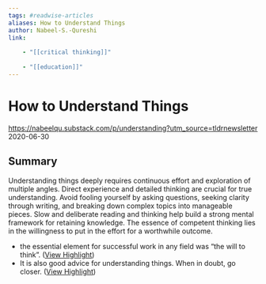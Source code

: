 ```yaml
---
tags: #readwise-articles
aliases: How to Understand Things
author: Nabeel-S.-Qureshi
link:
 
    - "[[critical thinking]]"
 
    - "[[education]]"
---
```

# How to Understand Things

https://nabeelqu.substack.com/p/understanding?utm_source=tldrnewsletter
2020-06-30
## Summary
Understanding things deeply requires continuous effort and exploration of multiple angles. Direct experience and detailed thinking are crucial for true understanding. Avoid fooling yourself by asking questions, seeking clarity through writing, and breaking down complex topics into manageable pieces. Slow and deliberate reading and thinking help build a strong mental framework for retaining knowledge. The essence of competent thinking lies in the willingness to put in the effort for a worthwhile outcome.

- the essential element for successful work in any field was “the will to think”. ([View Highlight](https://read.readwise.io/read/01j07n4156mkvn7gxmnyd3vsep))
- It is also good advice for understanding things. When in doubt, go closer. ([View Highlight](https://read.readwise.io/read/01j0ykpp8tqzyvnnwvd7jt2ghb))
